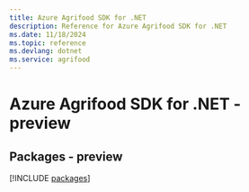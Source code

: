 ```yaml
---
title: Azure Agrifood SDK for .NET
description: Reference for Azure Agrifood SDK for .NET
ms.date: 11/18/2024
ms.topic: reference
ms.devlang: dotnet
ms.service: agrifood
---
```

# Azure Agrifood SDK for .NET - preview
## Packages - preview
[!INCLUDE [packages](agrifood-index.md)]